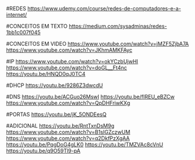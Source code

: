 #REDES
https://www.udemy.com/course/redes-de-computadores-e-a-internet/

#CONCEITOS EM TEXTO
https://medium.com/sysadminas/redes-1bb1c007f045

#CONCEITOS EM VIDEO
https://www.youtube.com/watch?v=jMZF5ZjbA7A
https://www.youtube.com/watch?v=JKhmAMKFAyc

#IP
https://www.youtube.com/watch?v=okYCzbUjwHI
https://www.youtube.com/watch?v=doGL__Ft4nc
https://youtu.be/HNQD0qJ0TC4

#DHCP
https://youtu.be/9286Z3dwcdU

#DNS
https://youtu.be/ACGuo26MswI
https://youtu.be/fIREU_eBZCw
https://www.youtube.com/watch?v=QpDHFriwKXg

#PORTAS
https://youtu.be/jK_5ONDEesQ

#ADICIONAL
https://youtu.be/RntTxnDsM9g
https://www.youtube.com/watch?v=B1sIGZczwUM
https://www.youtube.com/watch?v=q2DkfPzXgAA
https://youtu.be/PqgDoG4gLK0
https://youtu.be/TMZVAc8cVnU
https://youtu.be/q9O59Tl9-pA
